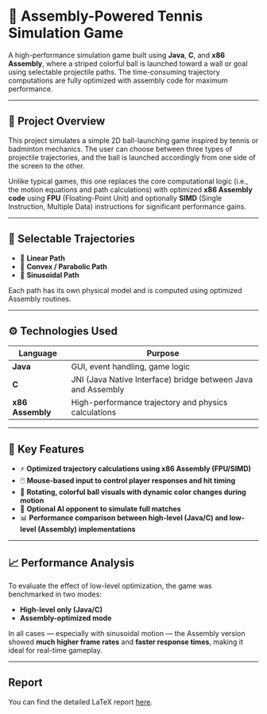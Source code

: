 # 🎾 Assembly-Powered Tennis Simulation Game

A high-performance simulation game built using **Java**, **C**, and **x86 Assembly**, where a striped colorful ball is launched toward a wall or goal using selectable projectile paths. The time-consuming trajectory computations are fully optimized with assembly code for maximum performance.

---

## 🧠 Project Overview

This project simulates a simple 2D ball-launching game inspired by tennis or badminton mechanics. The user can choose between three types of projectile trajectories, and the ball is launched accordingly from one side of the screen to the other.

Unlike typical games, this one replaces the core computational logic (i.e., the motion equations and path calculations) with optimized **x86 Assembly code** using **FPU** (Floating-Point Unit) and optionally **SIMD** (Single Instruction, Multiple Data) instructions for significant performance gains.

---

## 🧭 Selectable Trajectories

- 🎯 **Linear Path**  
- 🏹 **Convex / Parabolic Path**  
- 🌊 **Sinusoidal Path**  

Each path has its own physical model and is computed using optimized Assembly routines.

---

## ⚙️ Technologies Used

| Language | Purpose |
|---------|---------|
| **Java** | GUI, event handling, game logic |
| **C**    | JNI (Java Native Interface) bridge between Java and Assembly |
| **x86 Assembly** | High-performance trajectory and physics calculations |

---

## 🚀 Key Features

- ⚡ **Optimized trajectory calculations using x86 Assembly (FPU/SIMD)**
- 🖱️ **Mouse-based input to control player responses and hit timing**
- 🎨 **Rotating, colorful ball visuals with dynamic color changes during motion**
- 🤖 **Optional AI opponent to simulate full matches**
- 📊 **Performance comparison between high-level (Java/C) and low-level (Assembly) implementations**

---

## 📈 Performance Analysis

To evaluate the effect of low-level optimization, the game was benchmarked in two modes:
- **High-level only (Java/C)**
- **Assembly-optimized mode**

In all cases — especially with sinusoidal motion — the Assembly version showed **much higher frame rates** and **faster response times**, making it ideal for real-time gameplay.

---

## Report

You can find the detailed LaTeX report [here](https://latex.sharif.edu/read/vtfsgnvjhypd).
